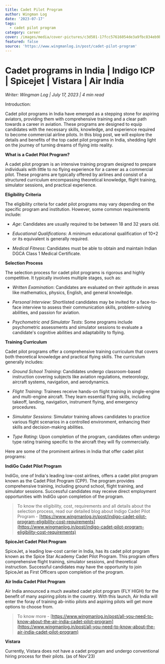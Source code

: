 ```yaml
---
title: Cadet Pilot Program
author: Wingman Log
date: '2023-07-17'
tags:
  - cadet pilot program
category: career
cover: /images/media/cover-pictures/c3d501-17fcc57616054de3a9fbc834eb9b4f4c-mv2-4ec59da5.jpg
featured: false
source: 'https://www.wingmanlog.in/post/cadet-pilot-program'
---
```


# Cadet programs in India | Indigo ICP | Spicejet | Vistara | Air India

*Writer: Wingman Log | July 17, 2023 | 4 min read*

Introduction:

Cadet pilot programs in India have emerged as a stepping stone for aspiring aviators, providing them with comprehensive training and a clear path towards a career in aviation. These programs are designed to equip candidates with the necessary skills, knowledge, and experience required to become commercial airline pilots. In this blog post, we will explore the details and benefits of the top cadet pilot programs in India, shedding light on the journey of turning dreams of flying into reality.

**What is a Cadet Pilot Program?**

A cadet pilot program is an intensive training program designed to prepare individuals with little to no flying experience for a career as a commercial pilot. These programs are typically offered by airlines and consist of a structured curriculum encompassing theoretical knowledge, flight training, simulator sessions, and practical experience.

**Eligibility Criteria**

The eligibility criteria for cadet pilot programs may vary depending on the specific program and institution. However, some common requirements include:

*   *Age*: Candidates are usually required to be between 18 and 32 years old.

*   *Educational Qualifications*: A minimum educational qualification of 10+2 or its equivalent is generally required.

*   *Medical Fitness*: Candidates must be able to obtain and maintain Indian DGCA Class 1 Medical Certificate.

**Selection Process**

The selection process for cadet pilot programs is rigorous and highly competitive. It typically involves multiple stages, such as:

*   *Written Examination*: Candidates are evaluated on their aptitude in areas like mathematics, physics, English, and general knowledge.

*   *Personal Interview*: Shortlisted candidates may be invited for a face-to-face interview to assess their communication skills, problem-solving abilities, and passion for aviation.

*   *Psychometric and Simulator Tests*: Some programs include psychometric assessments and simulator sessions to evaluate a candidate's cognitive abilities and adaptability to flying.

**Training Curriculum**

Cadet pilot programs offer a comprehensive training curriculum that covers both theoretical knowledge and practical flying skills. The curriculum generally includes:

*   *Ground School Training*: Candidates undergo classroom-based instruction covering subjects like aviation regulations, meteorology, aircraft systems, navigation, and aerodynamics.

*   *Flight Training*: Trainees receive hands-on flight training in single-engine and multi-engine aircraft. They learn essential flying skills, including takeoff, landing, navigation, instrument flying, and emergency procedures.

*   *Simulator Sessions*: Simulator training allows candidates to practice various flight scenarios in a controlled environment, enhancing their skills and decision-making abilities.

*   *Type Rating*: Upon completion of the program, candidates often undergo type rating training specific to the aircraft they will fly commercially.

Here are some of the prominent airlines in India that offer cadet pilot programs:

**IndiGo Cadet Pilot Program**

IndiGo, one of India's leading low-cost airlines, offers a cadet pilot program known as the Cadet Pilot Program (CPP). The program provides comprehensive training, including ground school, flight training, and simulator sessions. Successful candidates may receive direct employment opportunities with IndiGo upon completion of the program.  

> To know the eligibility, cost, requirements and all details about the selection process, read our detailed blog about Indigo Cadet Pilot Program - [https://www.wingmanlog.in/post/indigo-cadet-pilot-program-eligibility-cost-requirements](https://www.wingmanlog.in/post/indigo-cadet-pilot-program-eligibility-cost-requirements)

**SpiceJet Cadet Pilot Program**

SpiceJet, a leading low-cost carrier in India, has its cadet pilot program known as the Spice Star Academy Cadet Pilot Program. This program offers comprehensive flight training, simulator sessions, and theoretical instruction. Successful candidates may have the opportunity to join SpiceJet as First Officers upon completion of the program.

**Air India Cadet Pilot Program**

Air India announced a much awaited cadet pilot program (FLY HIGH) for the benefit of many aspiring pilots in the country. With this launch, Air India will enter the foray of training ab-initio pilots and aspiring pilots will get more options to choose from.   

> To know more - [https://www.wingmanlog.in/post/all-you-need-to-know-about-the-air-india-cadet-pilot-program](https://www.wingmanlog.in/post/all-you-need-to-know-about-the-air-india-cadet-pilot-program)

**Vistara**

Currently, Vistara does not have a cadet program and undergo conventional hiring process for their pilots. (as of Nov'23)
